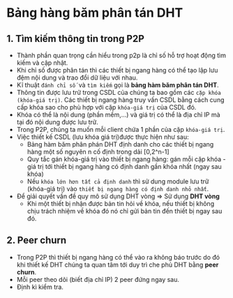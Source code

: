# Bảng hàng băm phân tán DHT
## 1. Tìm kiếm thông tin trong P2P
- Thành phần quan trọng cần hiểu trong p2p là chỉ số hỗ trợ hoạt động tìm kiếm và cập nhật.
- Khi chỉ số được phân tán thì các thiết bị ngang hàng có thể tạo lập lưu đệm nội dung và trao đổi dữ liệu với nhau.
- Kĩ thuật `đánh chỉ số `và `tìm kiếm` gọi là **bảng hàm băm phân tán DHT**.
- Thông tin được lưu trữ trong CSDL của chúng ta bao gồm các `cặp khóa (khóa-giá trị)`. Các thiết bị ngang hàng truy vấn CSDL bằng cách cung cấp khóa sao cho phù hợp với cặp `khóa-giá trị` của CSDL đó.
- Khóa có thể là nội dung (phần mềm,...) và giá trị có thể là địa chỉ IP mà tại đó nội dung được lưu trữ.
- Trong P2P, chúng ta muốn mỗi client chứa 1 phần của cặp `khóa-giá trị`.
- Việc thiết kế CSDL (lưu khóa giá trị)được thực hiện như sau:
  + Bảng hàm băm phân phán DHT định danh cho các thiết bị ngang hàng một số nguyên n cố định trong dải [0,2^n-1]
  + Quy tắc gán khóa-giá trị vào thiết bị ngang hàng: gán mỗi cặp khóa - giá trị tới thiết bị ngang hàng có định danh gần khóa nhất (ngay sau khóa)
  + Nếu `khóa lớn hơn tất cả định danh` thì sử dung module lưu trữ (khóa-giá trị) vào `thiết bị ngang hàng có định danh nhỏ nhất`.
- Để giải quyết vấn đề quy mô sử dụng DHT vòng => Sử dụng **DHT vòng**
  + Khi một thiết bị nhận được bản tin hỏi về khóa, nếu thiết bị không chịu trách nhiệm về khóa đó nó chỉ gửi bản tin đến thiết bị ngay sau đó.

## 2. Peer churn 
- Trong P2P thì thiết bị ngang hàng có thể vào ra không báo trước do đó khi thiết kế DHT chúng ta quan tâm tới duy trì che phủ DHT bằng **peer churn**.
- Mỗi peer theo dõi (biết địa chỉ IP) 2 peer đứng ngay sau.
- Định kì kiểm tra.
  